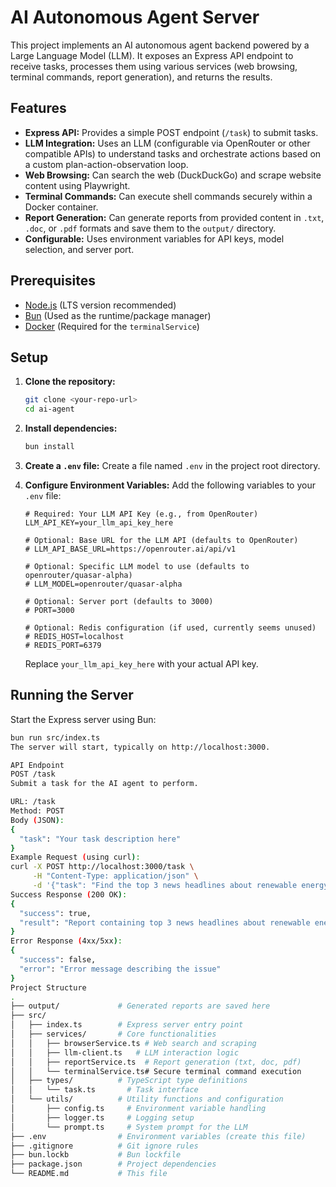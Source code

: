 # AI Autonomous Agent Server

This project implements an AI autonomous agent backend powered by a Large Language Model (LLM). It exposes an Express API endpoint to receive tasks, processes them using various services (web browsing, terminal commands, report generation), and returns the results.

## Features

*   **Express API:** Provides a simple POST endpoint (`/task`) to submit tasks.
*   **LLM Integration:** Uses an LLM (configurable via OpenRouter or other compatible APIs) to understand tasks and orchestrate actions based on a custom plan-action-observation loop.
*   **Web Browsing:** Can search the web (DuckDuckGo) and scrape website content using Playwright.
*   **Terminal Commands:** Can execute shell commands securely within a Docker container.
*   **Report Generation:** Can generate reports from provided content in `.txt`, `.doc`, or `.pdf` formats and save them to the `output/` directory.
*   **Configurable:** Uses environment variables for API keys, model selection, and server port.

## Prerequisites

*   [Node.js](https://nodejs.org/) (LTS version recommended)
*   [Bun](https://bun.sh/) (Used as the runtime/package manager)
*   [Docker](https://www.docker.com/get-started/) (Required for the `terminalService`)

## Setup

1.  **Clone the repository:**
    ```bash
    git clone <your-repo-url>
    cd ai-agent
    ```
2.  **Install dependencies:**
    ```bash
    bun install
    ```
3.  **Create a `.env` file:**
    Create a file named `.env` in the project root directory.
4.  **Configure Environment Variables:**
    Add the following variables to your `.env` file:

    ```dotenv
    # Required: Your LLM API Key (e.g., from OpenRouter)
    LLM_API_KEY=your_llm_api_key_here

    # Optional: Base URL for the LLM API (defaults to OpenRouter)
    # LLM_API_BASE_URL=https://openrouter.ai/api/v1

    # Optional: Specific LLM model to use (defaults to openrouter/quasar-alpha)
    # LLM_MODEL=openrouter/quasar-alpha

    # Optional: Server port (defaults to 3000)
    # PORT=3000

    # Optional: Redis configuration (if used, currently seems unused)
    # REDIS_HOST=localhost
    # REDIS_PORT=6379
    ```
    Replace `your_llm_api_key_here` with your actual API key.

## Running the Server

Start the Express server using Bun:

```bash
bun run src/index.ts
The server will start, typically on http://localhost:3000.

API Endpoint
POST /task
Submit a task for the AI agent to perform.

URL: /task
Method: POST
Body (JSON):
{
  "task": "Your task description here"
}
Example Request (using curl):
curl -X POST http://localhost:3000/task \
     -H "Content-Type: application/json" \
     -d '{"task": "Find the top 3 news headlines about renewable energy and save them to a text file."}'
Success Response (200 OK):
{
  "success": true,
  "result": "Report containing top 3 news headlines about renewable energy has been generated successfully."
}
Error Response (4xx/5xx):
{
  "success": false,
  "error": "Error message describing the issue"
}
Project Structure
.
├── output/             # Generated reports are saved here
├── src/
│   ├── index.ts        # Express server entry point
│   ├── services/       # Core functionalities
│   │   ├── browserService.ts # Web search and scraping
│   │   ├── llm-client.ts   # LLM interaction logic
│   │   ├── reportService.ts  # Report generation (txt, doc, pdf)
│   │   └── terminalService.ts# Secure terminal command execution
│   ├── types/          # TypeScript type definitions
│   │   └── task.ts       # Task interface
│   └── utils/          # Utility functions and configuration
│       ├── config.ts     # Environment variable handling
│       ├── logger.ts     # Logging setup
│       └── prompt.ts     # System prompt for the LLM
├── .env                # Environment variables (create this file)
├── .gitignore          # Git ignore rules
├── bun.lockb           # Bun lockfile
├── package.json        # Project dependencies
└── README.md           # This file